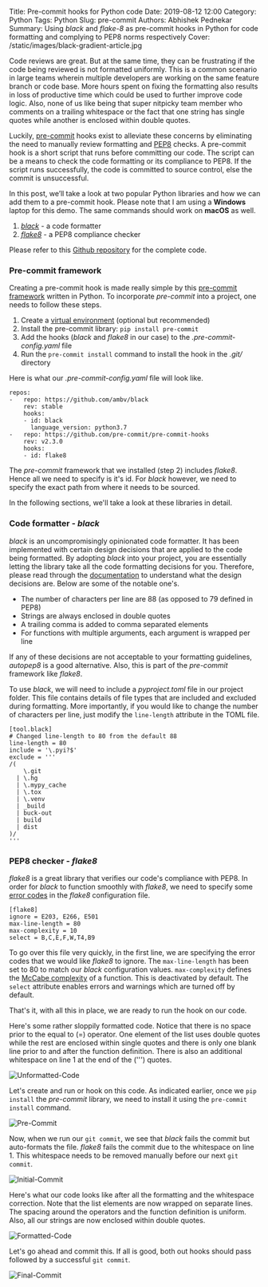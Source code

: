 Title: Pre-commit hooks for Python code
Date: 2019-08-12 12:00
Category: Python
Tags: Python
Slug: pre-commit
Authors: Abhishek Pednekar
Summary: Using *black* and *flake-8* as pre-commit hooks in Python for code formatting and complying to PEP8 norms respectively
Cover: /static/images/black-gradient-article.jpg

Code reviews are great. But at the same time, they can be frustrating if the code being reviewed is not formatted uniformly. This is a common scenario in large teams wherein multiple developers are working on the same feature branch or code base. More hours spent on fixing the formatting also results in loss of productive time which could be used to further improve code logic. Also, none of us like being that super nitpicky team member who comments on a trailing whitespace or the fact that one string has single quotes while another is enclosed within double quotes. 

Luckily, [pre-commit](https://git-scm.com/book/en/v2/Customizing-Git-Git-Hooks) hooks exist to alleviate these concerns by eliminating the need to manually review formatting and [PEP8](https://www.python.org/dev/peps/pep-0008/) checks. A pre-commit hook is a short script that runs before committing our code. The script can be a means to check the code formatting or its compliance to PEP8. If the script runs successfully, the code is committed to source control, else the commit is unsuccessful.

In this post, we’ll take a look at two popular Python libraries and how we can add them to a pre-commit hook. Please note that I am using a **Windows** laptop for this demo. The same commands should work on **macOS** as well.

1. *[black](https://black.readthedocs.io/en/stable/)* - a code formatter
2. *[flake8](http://flake8.pycqa.org/en/latest/)* - a PEP8 compliance checker

Please refer to this [Github repository](https://github.com/AbhishekPednekar84/codedisciples-blog-posts/tree/master/Index_1-pre-commit-hooks) for the complete code.

### Pre-commit framework 

Creating a pre-commit hook is made really simple by this [pre-commit framework](https://github.com/pre-commit) written in Python. To incorporate *pre-commit* into a project, one needs to follow these steps.

1. Create a [virtual environment](https://www.youtube.com/watch?v=APOPm01BVrk) (optional but recommended)
2. Install the pre-commit library: `pip install pre-commit`
3. Add the hooks (*black* and *flake8* in our case) to the *.pre-commit-config.yaml* file 
4. Run the `pre-commit install` command to install the hook in the *.git/* directory

Here is what our *.pre-commit-config.yaml* file will look like.

```
repos:
-   repo: https://github.com/ambv/black
    rev: stable
    hooks:
    - id: black
      language_version: python3.7
-   repo: https://github.com/pre-commit/pre-commit-hooks
    rev: v2.3.0
    hooks:
    - id: flake8
```

The *pre-commit* framework that we installed (step 2) includes *flake8*. Hence all we need to specify is it's id. For *black* however, we need to specify the exact path from where it needs to be sourced.

In the following sections, we'll take a look at these libraries in detail.

### Code formatter - *black* 

*black* is an uncompromisingly opinionated code formatter. It has been implemented with certain design decisions that are applied to the code being formatted. By adopting *black* into your project, you are essentially letting the library take all the code formatting decisions for you. Therefore, please read through the [documentation](https://black.readthedocs.io/en/stable/) to understand what the design decisions are. Below are some of the notable one's. 

- The number of characters per line are 88 (as opposed to 79 defined in PEP8)
- Strings are always enclosed in double quotes
- A trailing comma is added to comma separated elements
- For functions with multiple arguments, each argument is wrapped per line 

If any of these decisions are not acceptable to your formatting guidelines, *autopep8* is a good alternative. Also, this is part of the *pre-commit* framework like *flake8*.   

To use *black*, we will need to include a *pyproject.toml* file in our project folder. This file contains details of file types that are included and excluded during formatting. More importantly, if you would like to change the number of characters per line, just modify the `line-length` attribute in the TOML file.

```
[tool.black]
# Changed line-length to 80 from the default 88
line-length = 80 
include = '\.pyi?$'
exclude = '''
/(
    \.git
  | \.hg
  | \.mypy_cache
  | \.tox
  | \.venv
  | _build
  | buck-out
  | build
  | dist
)/
'''
```

### PEP8 checker - *flake8*

*flake8* is a great library that verifies our code's compliance with PEP8. In order for *black* to function smoothly with *flake8*, we need to specify some [error codes](https://flake8.pycqa.org/en/latest/user/error-codes.html) in the *flake8* configuration file.

```
[flake8]
ignore = E203, E266, E501
max-line-length = 80
max-complexity = 10
select = B,C,E,F,W,T4,B9
```

To go over this file very quickly, in the first line, we are specifying the error codes that we would like *flake8* to ignore. The `max-line-length` has been set to 80 to match our *black* configuration values. `max-complexity` defines the [McCabe complexity](https://en.wikipedia.org/wiki/Cyclomatic_complexity) of a function. This is deactivated by default. The `select` attribute enables errors and warnings which are turned off by default.

That's it, with all this in place, we are ready to run the hook on our code. 

Here's some rather sloppily formatted code. Notice that there is no space prior to the equal to (=) operator. One element of the list uses double quotes while the rest are enclosed within single quotes and there is only one blank line prior to and after the function definition. There is also an additional whitespace on line 1 at the end of the (''') quotes.

![Unformatted-Code]({static}/images/Unformatted_Code.jpg)

Let's create and run or hook on this code. As indicated earlier, once we `pip install` the *pre-commit* library, we need to install it using the `pre-commit install` command.

![Pre-Commit]({static}/images/Pre-Commit.jpg)

Now, when we run our `git commit`, we see that *black* fails the commit but auto-formats the file. *flake8* fails the commit due to the whitespace on line 1. This whitespace needs to be removed manually before our next `git commit`.

![Initial-Commit]({static}/images/Initial_Commit.jpg)

Here's what our code looks like after all the formatting and the whitespace correction. Note that the list elements are now wrapped on separate lines. The spacing around the operators and the function definition is uniform. Also, all our strings are now enclosed within double quotes.

![Formatted-Code]({static}/images/Formatted_Code.jpg)

Let's go ahead and commit this. If all is good, both out hooks should pass followed by a successful `git commit`.

![Final-Commit]({static}/images/Final_Commit.jpg)